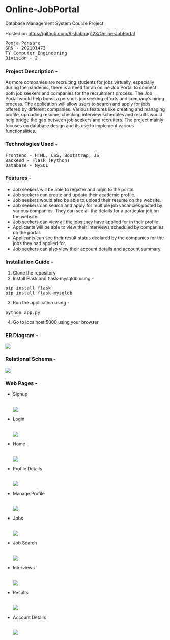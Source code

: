 # Online-JobPortal
Database Management System Course Project

Hosted on https://github.com/Rishabhag123/Online-JobPortal

<pre>
Pooja Pansare
SRN - 202101473
TY Computer Engineering
Division - 2
</pre>

### Project Description - 
As more companies are recruiting students for jobs virtually, especially during the pandemic, there is a need for an online Job Portal to connect both job seekers and companies for the recruitment process. The Job Portal would help boost a person’s job seeking efforts and company’s hiring process. The application will allow users to search and apply for jobs offered by different companies. Various features like creating and managing profile, uploading resume, checking interview schedules and results would help bridge the gap between job seekers and recruiters. The project mainly focuses on database design and its use to implement various functionalities.

### Technologies Used - 
<pre>
Frontend - HTML, CSS, Bootstrap, JS
Backend - Flask (Python)
Database - MySQL
</pre>

### Features - 
<ul>
  <li>Job seekers will be able to register and login to the portal.</li>
  <li>Job seekers can create and update their academic profile.</li>
  <li>Job seekers would also be able to upload their resume on the website.</li>
  <li>Job seekers can search and apply for multiple job vacancies posted by various companies. They can see all the details for a particular job on the website.</li>
  <li>Job seekers can view all the jobs they have applied for in their profile.</li>
  <li>Applicants will be able to view their interviews scheduled by companies on the portal.</li>
  <li>Applicants can see their result status declared by the companies for the jobs they had applied for.</li>
  <li>Job seekers can also view their account details and account summary.</li>
</ul>


### Installation Guide - 
1. Clone the repository
2. Install Flask and flask-mysqldb using - 
<pre>
pip install flask
pip install flask-mysqldb
</pre>
3. Run the application using - 
<pre>
python app.py
</pre>
4. Go to localhost:5000 using your browser

### ER Diagram - 

![](diagrams/ER.png)

### Relational Schema - 

![](diagrams/Relational_Schema.png)

### Web Pages - 
<ul>
  <li>Signup </li><br> 

![](screenshots/signup.png)

<li>Login </li><br> 

![](screenshots/login.png)

<li>Home </li><br> 

![](screenshots/home.png)

<li>Profile Details </li><br> 

![](screenshots/profile.png)

<li>Manage Profile</li><br> 

![](screenshots/profile2.png)

<li>Jobs </li><br> 

![](screenshots/jobs.png)

<li>Job Search </li><br> 

![](screenshots/jobsearch.png)

<li>Interviews </li><br> 

![](screenshots/interviews.png)

<li>Results </li><br> 
 
![](screenshots/results.png)

<li> Account Details </li><br> 

![](screenshots/account.png)

</li>
